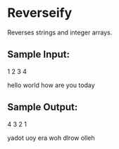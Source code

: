 # Reverseify
Reverses strings and integer arrays.

Sample Input:
----------------
1 2 3 4

hello world how are you today

Sample Output:
----------------
4 3 2 1

yadot uoy era woh dlrow olleh
